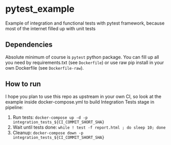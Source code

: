 # pytest\_example

Example of integration and functional tests with pytest framework,
because most of the internet filled up with unit tests

## Dependencies

Absolute minimum of course is `pytest` python package.
You can fill up all you need by requirements.txt (see `Dockerfile`) or
use raw pip install in your own Dockerfile (see `Dockerfile-raw`).

## How to run

I hope you plan to use this repo as upstream in your own CI,
so look at the example inside docker-compose.yml to build 
Integration Tests stage in pipeline:
1) Run tests:
`docker-compose up -d -p integration_tests_${CI_COMMIT_SHORT_SHA}`
2) Wait until tests done:
`while ! test -f report.html ; do sleep 10; done`
3) Cleanup:
`docker-compose down -p integration_tests_${CI_COMMIT_SHORT_SHA}`
